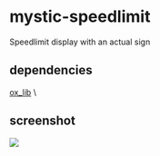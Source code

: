 # mystic-speedlimit
Speedlimit display with an actual sign

## dependencies

[ox_lib](https://github.com/overextended/ox_lib) \

## screenshot


![](https://cdn.discordapp.com/attachments/1139697716901978196/1148481578050256926/image.png)